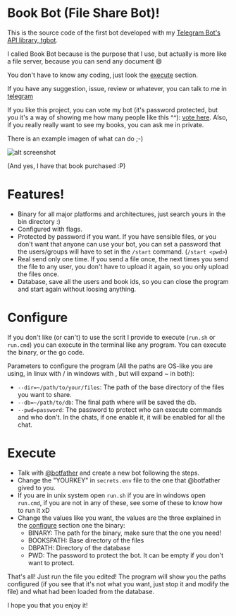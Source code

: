 # Book Bot (File Share Bot)!

This is the source code of the first bot developed with my [Telegram Bot's API library, tgbot](https://www.github.com/rockneurotiko/go-tgbot).

I called Book Bot because is the purpose that I use, but actually is more like a file server, because you can send any document :smile:

You don't have to know any coding, just look the [execute](#execute) section.

If you have any suggestion, issue, review or whatever, you can talk to me in [telegram](https://telegram.me/rock_neurotiko)

If you like this project, you can vote my bot (it's password protected, but you it's a way of showing me how many people like this ^^): [vote here](https://telegram.me/storebot?start=b00kbot). Also, if you really really want to see my books, you can ask me in private.

There is an example imagen of what can do ;-)

![alt screenshot](http://web.neurotiko.com/bookbot_screenshot.png)

(And yes, I have that book purchased :P)

# Features!

- Binary for all major platforms and architectures, just search yours in the bin directory :)
- Configured with flags.
- Protected by password if you want.
  If you have sensible files, or you don't want that anyone can use your bot, you can set a password that the users/groups will have to set in the `/start` command. (`/start <pwd>`)
- Real send only one time. If you send a file once, the next times you send the file to any user, you don't have to upload it again, so you only upload the files once.
- Database, save all the users and book ids, so you can close the program and start again without loosing anything.

# Configure

If you don't like (or can't) to use the scrit I provide to execute (`run.sh` or `run.cmd`) you can execute in the terminal like any program. You can execute the binary, or the go code.

Parameters to configure the program (All the paths are OS-like you are using, in linux with / in windows with \, but will expand ~ in both):
- `--dir=~/path/to/your/files`: The path of the base directory of the files you want to share.
- `--db=~/path/to/db`: The final path where will be saved the db.
- `--pwd=password`: The password to protect who can execute commands and who don't. In the chats, if one enable it, it will be enabled for all the chat.

# Execute

- Talk with [@botfather](https://telegram.me/botfather) and create a new bot following the steps.
- Change the "YOURKEY" in `secrets.env` file to the one that @botfather gived to you.
- If you are in unix system open `run.sh` if you are in windows open `run.cmd`, if you are not in any of these, see some of these to know how to run it xD
- Change the values like you want, the values are the three explained in the [configure](#configure) section one the binary:
  - BINARY: The path for the binary, make sure that the one you need!
  - BOOKSPATH: Base directory of the files
  - DBPATH: Directory of the database
  - PWD: The password to protect the bot. It can be empty if you don't want to protect.


That's all! Just run the file you edited! The program will show you the paths configured (if you see that it's not what you want, just stop it and modify the file) and what had been loaded from the database.

I hope you that you enjoy it!
